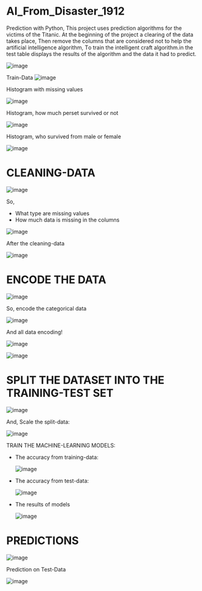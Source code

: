 # AI_From_Disaster_1912
Prediction with Python,
This project uses prediction algorithms for the victims of the Titanic.
Αt the beginning of the project a clearing of the data takes place,
Then remove the columns that are considered not to help the artificial intelligence algorithm,
Τo train the intelligent craft algorithm.in the test table displays the results of the algorithm and the data it had to predict.

![image](https://user-images.githubusercontent.com/79792887/112758087-37bfac80-8ff5-11eb-95e9-47150f3712cd.png)
  
Train-Data
![image](https://user-images.githubusercontent.com/79792887/112758131-69d10e80-8ff5-11eb-8654-afbfb4f6bd1d.png)

Histogram with missing values

![image](https://user-images.githubusercontent.com/79792887/112759016-d64e0c80-8ff9-11eb-90cf-e4857f997571.png)

Histogram, how much perset survived or not

![image](https://user-images.githubusercontent.com/79792887/112759135-52e0eb00-8ffa-11eb-86bf-ff816afbca54.png)

Histogram, who survived from male or female

![image](https://user-images.githubusercontent.com/79792887/112759225-bec35380-8ffa-11eb-9566-aaa65c07a17f.png)

<h1> CLEANING-DATA </h1>

![image](https://user-images.githubusercontent.com/79792887/112759556-334ac200-8ffc-11eb-9090-99531557d8a7.png)

So,
<ul>
  <li>What type are missing values</li>
  <li>How much data is missing in the columns</li> 
</ul> 

![image](https://user-images.githubusercontent.com/79792887/112759471-cc2d0d80-8ffb-11eb-874c-c04c8cfaab18.png)

After the cleaning-data

![image](https://user-images.githubusercontent.com/79792887/112760699-a48c7400-9000-11eb-90f5-61f572eb7991.png)

<h1>ENCODE THE DATA</h1>

![image](https://user-images.githubusercontent.com/79792887/112759568-42ca0b00-8ffc-11eb-8459-50f4572e1af8.png)

So, encode the categorical data

![image](https://user-images.githubusercontent.com/79792887/112759629-8b81c400-8ffc-11eb-9a2e-45afa23a1f5a.png)

And all data encoding!

![image](https://user-images.githubusercontent.com/79792887/112760770-d271b880-9000-11eb-9894-8f8f139c01ef.png)

![image](https://user-images.githubusercontent.com/79792887/112759648-a7856580-8ffc-11eb-9ca5-1d1e6510a9a9.png)

<h1>SPLIT THE DATASET INTO THE TRAINING-TEST SET</h1>

![image](https://user-images.githubusercontent.com/79792887/112759847-8709db00-8ffd-11eb-8bcc-2c699e37669d.png)

And, Scale the split-data:

![image](https://user-images.githubusercontent.com/79792887/112760868-2d0b1480-9001-11eb-962d-df9e9418af61.png)

TRAIN THE MACHINE-LEARNING MODELS:
<ul>
  <li>The accuracy from training-data:</li>
  
  ![image](https://user-images.githubusercontent.com/79792887/112760007-24fda580-8ffe-11eb-8f94-a059e6e96205.png)
  
  <li>The accuracy from test-data:</li> 
  
  ![image](https://user-images.githubusercontent.com/79792887/112760045-45c5fb00-8ffe-11eb-8485-a0fd0e945b39.png)
  
  <li>The results of models</li>
  
  ![image](https://user-images.githubusercontent.com/79792887/112760277-f46a3b80-8ffe-11eb-9339-c9e37370c71e.png)
  
</ul> 

<h1>PREDICTIONS</h1>

![image](https://user-images.githubusercontent.com/79792887/112760422-912cd900-8fff-11eb-983b-e8a7daf16549.png)

Prediction on Test-Data

![image](https://user-images.githubusercontent.com/79792887/112760441-a3a71280-8fff-11eb-8978-25a0327dc564.png)
